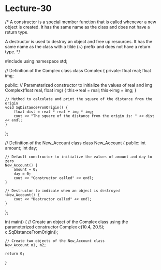 # Lecture-30
/*
  A constructor is a special member function that is called whenever a new object is created.
  It has the same name as the class and does not have a return type.
  
  A destructor is used to destroy an object and free up resources. It has the same name as the class 
  with a tilde (~) prefix and does not have a return type.
*/

#include <iostream>
using namespace std;

// Definition of the Complex class
class Complex {
private:
    float real;
    float img;

public:
    // Parameterized constructor to initialize the values of real and img
    Complex(float real, float img) {
        this->real = real;
        this->img = img;
    }

    // Method to calculate and print the square of the distance from the origin
    void SqDistanceFromOrigin() {
        float dist = real * real + img * img;
        cout << "The square of the distance from the origin is: " << dist << endl;
    }
};

// Definition of the New_Account class
class New_Account {
public:
    int amount;
    int day;

    // Default constructor to initialize the values of amount and day to zero
    New_Account() {
        amount = 0;
        day = 0;
        cout << "Constructor called" << endl;
    }

    // Destructor to indicate when an object is destroyed
    ~New_Account() {
        cout << "Destructor called" << endl;
    }
};

int main() {
    // Create an object of the Complex class using the parameterized constructor
    Complex c(10.4, 20.5);
    c.SqDistanceFromOrigin();

    // Create two objects of the New_Account class
    New_Account n1, n2;

    return 0;
}
